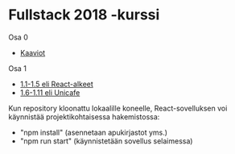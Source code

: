 # Fullstack 2018 -kurssi

Osa 0
* [Kaaviot](osa0_kaaviot.md)

Osa 1
* [1.1-1.5 eli React-alkeet](reactin-alkeet/) 
* [1.6-1.11 eli Unicafe](unicafe/) 

Kun repository kloonattu lokaalille koneelle, React-sovelluksen voi käynnistää projektikohtaisessa hakemistossa:
* "npm install" (asennetaan apukirjastot yms.)
* "npm run start" (käynnistetään sovellus selaimessa)
